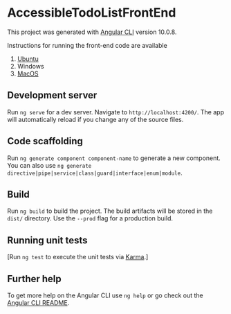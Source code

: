 # AccessibleTodoListFrontEnd

This project was generated with [Angular CLI](https://github.com/angular/angular-cli) version 10.0.8.

Instructions for running the front-end code are available
 1. [Ubuntu](https://javafullstackcode.wordpress.com/2021/02/21/linux-ubuntu-cloning-the-front-end-code-and-configuring-angular/ "[Linux Ubuntu] Cloning the front-end code and configuring Angular")
 2. Windows
 3. [MacOS](https://javafullstackcode.wordpress.com/2021/02/21/macos-cloning-the-front-end-code-and-configuring-angular/ "[MacOS] Cloning the front-end code and configuring Angular")

## Development server

Run `ng serve` for a dev server. Navigate to `http://localhost:4200/`. The app will automatically reload if you change any of the source files.

## Code scaffolding

Run `ng generate component component-name` to generate a new component. You can also use `ng generate directive|pipe|service|class|guard|interface|enum|module`.

## Build

Run `ng build` to build the project. The build artifacts will be stored in the `dist/` directory. Use the `--prod` flag for a production build.

## Running unit tests

[Run `ng test` to execute the unit tests via [Karma](https://karma-runner.github.io).]


## Further help

To get more help on the Angular CLI use `ng help` or go check out the [Angular CLI README](https://github.com/angular/angular-cli/blob/master/README.md).
